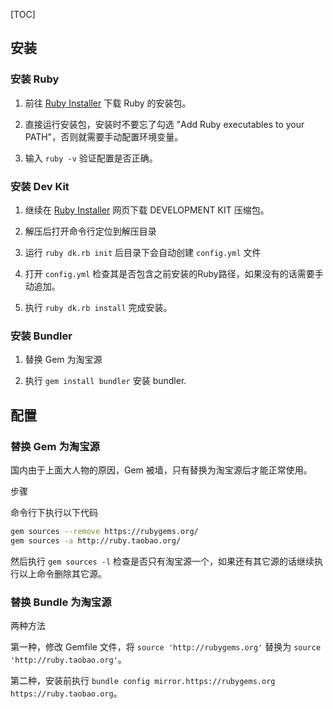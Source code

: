 [TOC]

## 安装

### 安装 Ruby

1. 前往 [Ruby Installer](http://rubyinstaller.org/downloads/) 下载 Ruby 的安装包。

2. 直接运行安装包，安装时不要忘了勾选 "Add Ruby executables to your PATH"，否则就需要手动配置环境变量。

3. 输入 `ruby -v` 验证配置是否正确。

### 安装 Dev Kit

1. 继续在 [Ruby Installer](http://rubyinstaller.org/downloads/) 网页下载 DEVELOPMENT KIT 压缩包。

2. 解压后打开命令行定位到解压目录

3. 运行 `ruby dk.rb init` 后目录下会自动创建 `config.yml` 文件

4. 打开 `config.yml` 检查其是否包含之前安装的Ruby路径，如果没有的话需要手动追加。

5. 执行 `ruby dk.rb install` 完成安装。

### 安装 Bundler

1. 替换 Gem 为淘宝源

2. 执行 `gem install bundler` 安装 bundler.

## 配置

### 替换 Gem 为淘宝源

国内由于上面大人物的原因，Gem 被墙，只有替换为淘宝源后才能正常使用。

步骤

命令行下执行以下代码

```bash
gem sources --remove https://rubygems.org/
gem sources -a http://ruby.taobao.org/
```

然后执行 `gem sources -l` 检查是否只有淘宝源一个，如果还有其它源的话继续执行以上命令删除其它源。

### 替换 Bundle 为淘宝源

两种方法

第一种，修改 Gemfile 文件，将 `source 'http://rubygems.org'` 替换为 `source 'http://ruby.taobao.org'`。

第二种，安装前执行 `bundle config mirror.https://rubygems.org https://ruby.taobao.org`。





